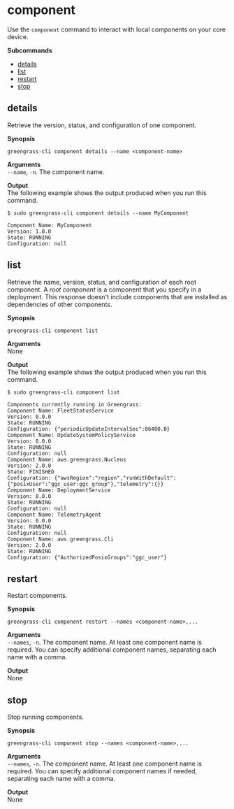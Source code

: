 # component<a name="gg-cli-component"></a>

Use the `component` command to interact with local components on your core device\. 

**Subcommands**
+ [details](#component-details)
+ [list](#component-list)
+ [restart](#component-restart)
+ [stop](#component-stop)

## details<a name="component-details"></a>

Retrieve the version, status, and configuration of one component\. 

**Synopsis**  

```
greengrass-cli component details --name <component-name> 
```

**Arguments**  
`--name`, `-n`\. The component name\.

**Output**  
The following example shows the output produced when you run this command\.  

```
$ sudo greengrass-cli component details --name MyComponent 

Component Name: MyComponent 
Version: 1.0.0
State: RUNNING
Configuration: null
```

## list<a name="component-list"></a>

Retrieve the name, version, status, and configuration of each root component\. A *root component* is a component that you specify in a deployment\. This response doesn't include components that are installed as dependencies of other components\.

**Synopsis**  

```
greengrass-cli component list
```

**Arguments**  
None

**Output**  
The following example shows the output produced when you run this command\.  

```
$ sudo greengrass-cli component list

Components currently running in Greengrass:
Component Name: FleetStatusService
Version: 0.0.0
State: RUNNING
Configuration: {"periodicUpdateIntervalSec":86400.0}
Component Name: UpdateSystemPolicyService
Version: 0.0.0
State: RUNNING
Configuration: null
Component Name: aws.greengrass.Nucleus
Version: 2.0.0
State: FINISHED
Configuration: {"awsRegion":"region","runWithDefault":{"posixUser":"ggc_user:ggc_group"},"telemetry":{}}
Component Name: DeploymentService
Version: 0.0.0
State: RUNNING
Configuration: null
Component Name: TelemetryAgent
Version: 0.0.0
State: RUNNING
Configuration: null
Component Name: aws.greengrass.Cli
Version: 2.0.0
State: RUNNING
Configuration: {"AuthorizedPosixGroups":"ggc_user"}
```

## restart<a name="component-restart"></a>

Restart components\.

**Synopsis**  

```
greengrass-cli component restart --names <component-name>,...
```

**Arguments**  
`--names`, `-n`\. The component name\. At least one component name is required\. You can specify additional component names, separating each name with a comma\.

**Output**  
None

## stop<a name="component-stop"></a>

Stop running components\. 

**Synopsis**  

```
greengrass-cli component stop --names <component-name>,...
```

**Arguments**  
`--names`, `-n`\. The component name\. At least one component name is required\. You can specify additional component names if needed, separating each name with a comma\.

**Output**  
None
